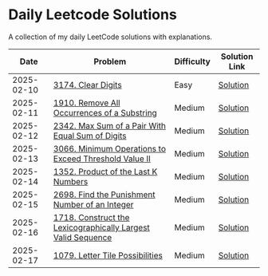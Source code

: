 

# Daily Leetcode Solutions

A collection of my daily LeetCode solutions with explanations.

| Date | Problem | Difficulty | Solution Link |
|------|---------|------------|---------------|
| 2025-02-10 | [3174. Clear Digits](https://leetcode.com/problems/clear-digits/) | Easy | [Solution](./3174-ClearDigits.java) |
| 2025-02-11 | [1910. Remove All Occurrences of a Substring](https://leetcode.com/problems/remove-all-occurrences-of-a-substring/) | Medium | [Solution](./1910-removeOccurrences.java) |
| 2025-02-12 | [2342. Max Sum of a Pair With Equal Sum of Digits](https://leetcode.com/problems/max-sum-of-a-pair-with-equal-sum-of-digits/) | Medium | [Solution](./2342-maximumSumPair.java) |
| 2025-02-13 | [3066. Minimum Operations to Exceed Threshold Value II](https://leetcode.com/problems/minimum-operations-to-exceed-threshold-value-ii/) | Medium | [Solution](./3066-minOperations.java) |
| 2025-02-14 | [1352. Product of the Last K Numbers](https://leetcode.com/problems/product-of-the-last-k-numbers/) | Medium | [Solution](./1352-ProductOfNumbers.java) |
| 2025-02-15 | [2698. Find the Punishment Number of an Integer](https://leetcode.com/problems/find-the-punishment-number-of-an-integer/) | Medium | [Solution](./1352-ProductOfNumbers.java) |
| 2025-02-16 | [1718. Construct the Lexicographically Largest Valid Sequence](https://leetcode.com/problems/construct-the-lexicographically-largest-valid-sequence/) | Medium | [Solution](./1718-constructDistancedSequence.java) |
| 2025-02-17 | [1079. Letter Tile Possibilities](https://leetcode.com/problems/letter-tile-possibilities/) | Medium | [Solution](./1079-numTilePossibilities.java) |